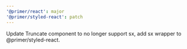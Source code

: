 ```yaml
---
'@primer/react': major
'@primer/styled-react': patch
---
```


Update Truncate component to no longer support sx, add sx wrapper to @primer/styled-react.
